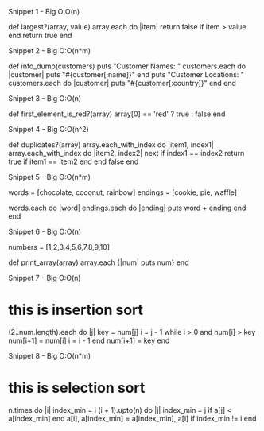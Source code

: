 Snippet 1 - Big O:O(n)

def largest?(array, value)
  array.each do |item|
    return false if item > value
  end
  return true
end

Snippet 2 - Big O:O(n*m)

def info_dump(customers)
  puts "Customer Names: "
  customers.each do |customer|
    puts "#{customer[:name]}"
  end
  puts "Customer Locations: "
  customers.each do |customer|
    puts "#{customer[:country]}"
  end
end

Snippet 3 - Big O:O(n)

def first_element_is_red?(array)
  array[0] == 'red' ? true : false
end

Snippet 4 - Big O:O(n^2)

def duplicates?(array)
  array.each_with_index do |item1, index1|
    array.each_with_index do |item2, index2|
      next if index1 == index2
      return true if item1 == item2
    end
  end
  false
end

Snippet 5 - Big O:O(n*m)

words = [chocolate, coconut, rainbow]
endings = [cookie, pie, waffle]

words.each do |word|
  endings.each do |ending|
    puts word + ending
  end
end

Snippet 6 - Big O:O(n)

numbers = [1,2,3,4,5,6,7,8,9,10]

def print_array(array)
    array.each {|num| puts num}
end


Snippet 7 - Big O:O(n)

# this is insertion sort
(2..num.length).each do |j|
    key = num[j]
    i = j - 1
    while i > 0 and num[i] > key
        num[i+1] = num[i]
        i = i - 1
    end
    num[i+1] = key
end

Snippet 8 - Big O:O(n*m)

# this is selection sort
n.times do |i|
  index_min = i
  (i + 1).upto(n) do |j|
    index_min = j if a[j] < a[index_min]
  end
  a[i], a[index_min] = a[index_min], a[i] if index_min != i
end
